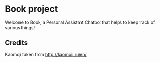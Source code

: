 # Book project

Welcome to Book, a Personal Assistant Chatbot that helps to keep track of various things!

## Credits
Kaomoji taken from http://kaomoji.ru/en/